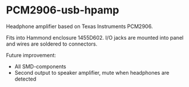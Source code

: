 PCM2906-usb-hpamp
=================

Headphone amplifier based on Texas Instruments PCM2906.

Fits into Hammond enclosure 1455D602. I/O jacks are mounted into panel and wires are soldered to connectors.

Future improvement:
- All SMD-components
- Second output to speaker amplifier, mute when headphones are detected

